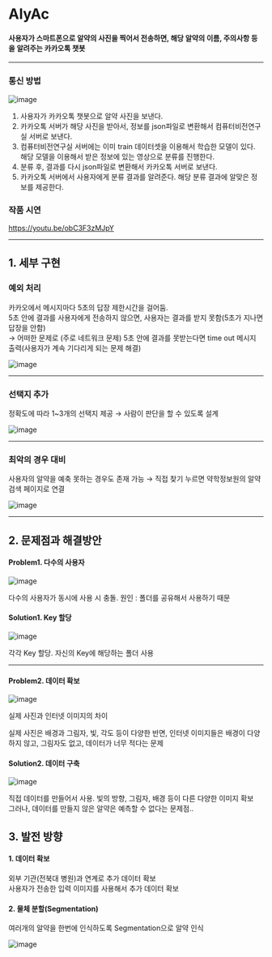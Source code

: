 # AlyAc
#### 사용자가 스마트폰으로 알약의 사진을 찍어서 전송하면, 해당 알약의 이름, 주의사항 등을 알려주는 카카오톡 챗봇

________________

### 통신 방법

![image](https://user-images.githubusercontent.com/67954861/166141199-b366a28c-3530-4215-80ce-ad664c72f61a.png)
1. 사용자가 카카오톡 챗봇으로 알약 사진을 보낸다.
2. 카카오톡 서버가 해당 사진을 받아서, 정보를 json파일로 변환해서 컴퓨터비전연구실 서버로 보낸다.
3. 컴퓨터비전연구실 서버에는 이미 train 데이터셋을 이용해서 학습한 모델이 있다. 해당 모델을 이용해서 받은 정보에 있는 영상으로 분류를 진행한다.
4. 분류 후, 결과를 다시 json파일로 변환해서 카카오톡 서버로 보낸다.
5. 카카오톡 서버에서 사용자에게 분류 결과를 알려준다. 해당 분류 결과에 알맞은 정보를 제공한다.

### 작품 시연
https://youtu.be/obC3F3zMJpY


___________

## 1. 세부 구현 

### 예외 처리
카카오에서 메시지마다 5초의 답장 제한시간을 걸어둠.  
5초 안에 결과를 사용자에게 전송하지 않으면, 사용자는 결과를 받지 못함(5초가 지나면 답장을 안함)   
&rarr; 어떠한 문제로 (주로 네트워크 문제) 5초 안에 결과를 못받는다면 time out 메시지 출력(사용자가 계속 기다리게 되는 문제 해결)  

![image](https://user-images.githubusercontent.com/67954861/166141722-5484aeb3-f5f1-4946-ad2c-ccc9f526cd14.png)

__________

### 선택지 추가
정확도에 따라 1~3개의 선택지 제공 &rarr; 사람이 판단을 할 수 있도록 설계  

![image](https://user-images.githubusercontent.com/67954861/166141900-08bad352-eec8-47b0-9492-8a51e7a52538.png)

________

### 최악의 경우 대비
사용자의 알약을 예축 못하는 경우도 존재 가능 &rarr; 직접 찾기 누르면 약학정보원의 알약 검색 페이지로 연결   

![image](https://user-images.githubusercontent.com/67954861/166141885-98f0fd84-2c06-497c-a3cb-4fe6c474dca0.png)

_________

## 2. 문제점과 해결방안 

#### Problem1. 다수의 사용자  

![image](https://user-images.githubusercontent.com/67954861/166142122-5b0bb7c8-8538-4fca-818d-5b48be199e85.png) 

다수의 사용자가 동시에 사용 시 충돌. 
원인 : 폴더를 공유해서 사용하기 때문

#### Solution1. Key 할당 

![image](https://user-images.githubusercontent.com/67954861/166142156-f2824ba8-d79d-4af8-95fc-8bb3a131400c.png) 

각각 Key 할당. 자신의 Key에 해당하는 폴더 사용

_______

#### Problem2. 데이터 확보

![image](https://user-images.githubusercontent.com/67954861/166142212-250f3f34-bd27-4eb6-a5c0-11d0ee03a5f4.png) 

실제 사진과 인터넷 이미지의 차이

실제 사진은 배경과 그림자, 빛, 각도 등이 다양한 반면, 인터넷 이미지들은 배경이 다양하지 않고, 그림자도 없고, 데이터가 너무 적다는 문제


#### Solution2. 데이터 구축

![image](https://user-images.githubusercontent.com/67954861/166142255-b9ed81c6-df9b-4308-ab6e-0c4a2bf7cb51.png)

직접 데이터를 만들어서 사용. 빛의 방향, 그림자, 배경 등이 다른 다양한 이미지 확보  
그러나, 데이터를 만들지 않은 알약은 예측할 수 없다는 문제점..


## 3. 발전 방향 
#### 1. 데이터 확보   

외부 기관(전북대 병원)과 연계로 추가 데이터 확보  
사용자가 전송한 입력 이미지를 사용해서 추가 데이터 확보   

#### 2. 물체 분할(Segmentation)   
여러개의 알약을 한번에 인식하도록 Segmentation으로 알약 인식   

![image](https://user-images.githubusercontent.com/67954861/166142533-b9d541aa-c5d9-4b12-a147-a2862b1848ce.png)











